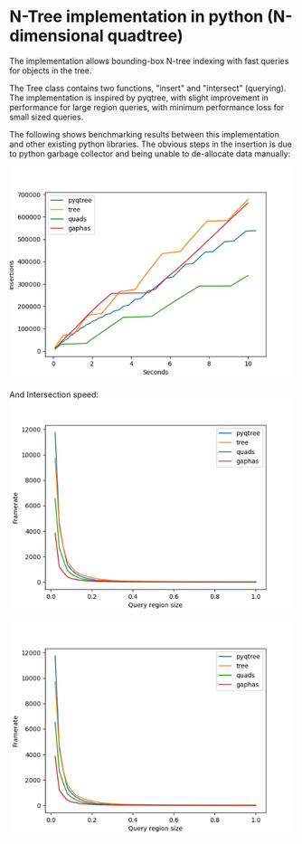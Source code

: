 # N-Tree implementation in python (N-dimensional quadtree)

The implementation allows bounding-box N-tree indexing with fast
queries for objects in the tree.

The Tree class contains two functions, "insert" and "intersect" (querying).
The implementation is inspired by pyqtree, with slight improvement in performance for large region queries, with minimum performance loss for small sized queries.

The following shows benchmarking results between this implementation and other existing python libraries. The obvious steps in the insertion is due to python garbage collector and being unable to de-allocate data manually:

![Insertion speed. Description: The new implementation either match or surpasses any alternative](/python/images/insertion_benchmarking.png)

And Intersection speed:
![Intersection speed. Description: The new implementation is close to on par with pyqtree for small region queries, but surpasses the pyqtree library when regions get larger](/python/images/intersect_benchmarking_full.png)

![Intersection speed. Description: The new implementation is close to on par with pyqtree for small region queries, but surpasses the pyqtree library when regions get larger](/python/images/intersect_benchmarking_full.png)
